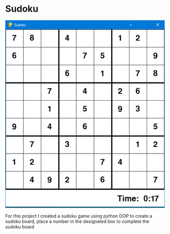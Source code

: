 # Sudoku

![Sudoku](https://raw.githubusercontent.com/amountcastlej/Sudoku/main/img/Sudoku.png)

For this project I created a sudoku game using python OOP to create a sudoku board, place a number in the designated box to complete the sudoku board

